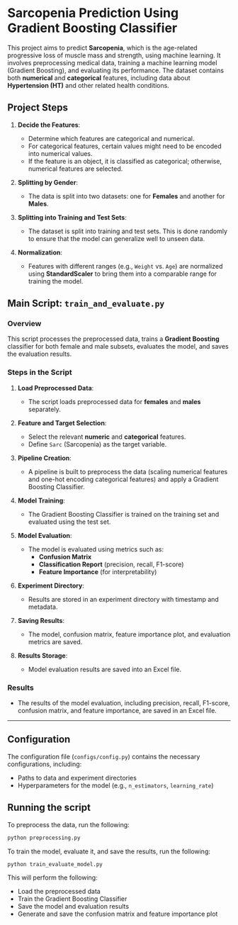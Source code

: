 # Sarcopenia Prediction Using Gradient Boosting Classifier

This project aims to predict **Sarcopenia**, which is the age-related progressive loss of muscle mass and strength, using machine learning. It involves preprocessing medical data, training a machine learning model (Gradient Boosting), and evaluating its performance. The dataset contains both **numerical** and **categorical** features, including data about **Hypertension (HT)** and other related health conditions.


## Project Steps

1. **Decide the Features**:
   - Determine which features are categorical and numerical.
   - For categorical features, certain values might need to be encoded into numerical values.
   - If the feature is an object, it is classified as categorical; otherwise, numerical features are selected.

2. **Splitting by Gender**:
   - The data is split into two datasets: one for **Females** and another for **Males**.

3. **Splitting into Training and Test Sets**:
   - The dataset is split into training and test sets. This is done randomly to ensure that the model can generalize well to unseen data.

4. **Normalization**:
   - Features with different ranges (e.g., `Weight` vs. `Age`) are normalized using **StandardScaler** to bring them into a comparable range for training the model.

## Main Script: `train_and_evaluate.py`

### Overview

This script processes the preprocessed data, trains a **Gradient Boosting** classifier for both female and male subsets, evaluates the model, and saves the evaluation results.

### Steps in the Script

1. **Load Preprocessed Data**: 
   - The script loads preprocessed data for **females** and **males** separately.

2. **Feature and Target Selection**:
   - Select the relevant **numeric** and **categorical** features.
   - Define `Sarc` (Sarcopenia) as the target variable.

3. **Pipeline Creation**:
   - A pipeline is built to preprocess the data (scaling numerical features and one-hot encoding categorical features) and apply a Gradient Boosting Classifier.

4. **Model Training**:
   - The Gradient Boosting Classifier is trained on the training set and evaluated using the test set.

5. **Model Evaluation**:
   - The model is evaluated using metrics such as:
     - **Confusion Matrix**
     - **Classification Report** (precision, recall, F1-score)
     - **Feature Importance** (for interpretability)

6. **Experiment Directory**:
   - Results are stored in an experiment directory with timestamp and metadata.

7. **Saving Results**:
   - The model, confusion matrix, feature importance plot, and evaluation metrics are saved.

8. **Results Storage**:
   - Model evaluation results are saved into an Excel file.

### Results

- The results of the model evaluation, including precision, recall, F1-score, confusion matrix, and feature importance, are saved in an Excel file.

---

## Configuration

The configuration file (`configs/config.py`) contains the necessary configurations, including:
- Paths to data and experiment directories
- Hyperparameters for the model (e.g., `n_estimators`, `learning_rate`)

## Running the script
To preprocess the data, run the following:
```bash
python preprocessing.py
```
To train the model, evaluate it, and save the results, run the following:
```bash
python train_evaluate_model.py
```
This will perform the following:
- Load the preprocessed data
- Train the Gradient Boosting Classifier
- Save the model and evaluation results
- Generate and save the confusion matrix and feature importance plot